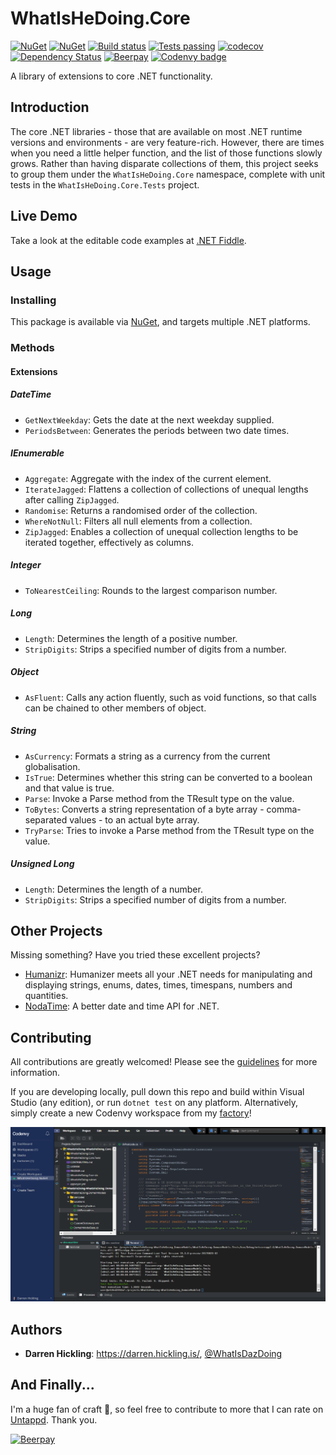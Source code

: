# WhatIsHeDoing.Core

[![NuGet](https://img.shields.io/nuget/v/WhatIsHeDoing.Core.svg)](https://www.nuget.org/packages/WhatIsHeDoing.Core/)
[![NuGet](https://img.shields.io/nuget/dt/WhatIsHeDoing.Core.svg)](https://www.nuget.org/packages/WhatIsHeDoing.Core/)
[![Build status](https://ci.appveyor.com/api/projects/status/xshdrvqh387kqioe?svg=true)](https://ci.appveyor.com/project/DarrenHickling/whatishedoing-core-e1tc9)
[![Tests passing](https://img.shields.io/appveyor/tests/DarrenHickling/whatishedoing-core-e1tc9.svg)](https://ci.appveyor.com/project/DarrenHickling/whatishedoing-core-e1tc9)
[![codecov](https://codecov.io/gh/WhatIsHeDoing/WhatIsHeDoing.Core/branch/master/graph/badge.svg)](https://codecov.io/gh/WhatIsHeDoing/WhatIsHeDoing.Core)
[![Dependency Status](https://dependencyci.com/github/WhatIsHeDoing/WhatIsHeDoing.Core/badge)](https://dependencyci.com/github/WhatIsHeDoing/WhatIsHeDoing.Core)
[![Beerpay](https://beerpay.io/WhatIsHeDoing/WhatIsHeDoing.Core/badge.svg?style=flat)](https://beerpay.io/WhatIsHeDoing/WhatIsHeDoing.Core)
[![Codenvy badge](https://codenvy.io/factory/resources/codenvy-contribute.svg)](https://codenvy.io/f?name=nuget&user=whatishedoing 'Start development on Codenvy')

A library of extensions to core .NET functionality.

## Introduction

The core .NET libraries - those that are available on most .NET runtime versions and environments -
are very feature-rich. However, there are times when you need a little helper function, and the list
of those functions slowly grows. Rather than having disparate collections of them, this project seeks
to group them under the `WhatIsHeDoing.Core` namespace, complete with unit tests in the `WhatIsHeDoing.Core.Tests`
project.

## Live Demo

Take a look at the editable code examples at [.NET Fiddle][dotnetfiddle].

## Usage

### Installing

This package is available via [NuGet][nuget], and targets multiple .NET platforms.

### Methods

#### Extensions

##### DateTime

* `GetNextWeekday`: Gets the date at the next weekday supplied.
* `PeriodsBetween`: Generates the periods between two date times.

##### IEnumerable

* `Aggregate`: Aggregate with the index of the current element.
* `IterateJagged`: Flattens a collection of collections of unequal lengths after calling `ZipJagged`.
* `Randomise`: Returns a randomised order of the collection.
* `WhereNotNull`: Filters all null elements from a collection.
* `ZipJagged`: Enables a collection of unequal collection lengths to be iterated together, effectively as columns.

##### Integer

* `ToNearestCeiling`: Rounds to the largest comparison number.

##### Long

* `Length`: Determines the length of a positive number.
* `StripDigits`: Strips a specified number of digits from a number.

##### Object

* `AsFluent`: Calls any action fluently, such as void functions, so that calls can be chained to other
members of object.

##### String

* `AsCurrency`: Formats a string as a currency from the current globalisation.
* `IsTrue`: Determines whether this string can be converted to a boolean and that value is true.
* `Parse`: Invoke a Parse method from the TResult type on the value.
* `ToBytes`: Converts a string representation of a byte array - comma-separated values - to an actual byte array.
* `TryParse`: Tries to invoke a Parse method from the TResult type on the value.

##### Unsigned Long

* `Length`: Determines the length of a number.
* `StripDigits`: Strips a specified number of digits from a number.

## Other Projects

Missing something? Have you tried these excellent projects?

* [Humanizr][humanizr]: Humanizer meets all your .NET needs for manipulating and displaying strings, enums, dates,
times, timespans, numbers and quantities.
* [NodaTime][nodatime]: A better date and time API for .NET.

## Contributing

All contributions are greatly welcomed! Please see the [guidelines][contributing] for more information.

If you are developing locally, pull down this repo and build within Visual Studio (any edition), or
run `dotnet test` on any platform. Alternatively, simply create a new Codenvy workspace from my [factory][codenvy]!

![Codenvy workspace](Codenvy-WhatIsHeDoing-NuGet.png)

## Authors

* **Darren Hickling**: https://darren.hickling.is/, [@WhatIsDazDoing][whatisdazdoing]

## And Finally...

I'm a huge fan of craft :beers:, so feel free to contribute to more that I can rate on [Untappd][untappd].
Thank you.

[![Beerpay](https://beerpay.io/WhatIsHeDoing/WhatIsHeDoing.Core/badge.svg?style=beer-square)](https://beerpay.io/WhatIsHeDoing/WhatIsHeDoing.Core)

[codenvy]: https://codenvy.io/f?name=nuget&user=whatishedoing
[contributing]: CONTRIBUTING.md
[dotnetfiddle]: https://dotnetfiddle.net/xXbTcX "C# Online Compiler | .NET Fiddle"
[humanizr]: http://humanizr.net/
[nodatime]: https://nodatime.org/
[nuget]: https://www.nuget.org/packages/WhatIsHeDoing.Core/
[untappd]: https://untappd.com/user/WhatIsHeDoing
[whatisdazdoing]: https://twitter.com/WhatIsDazDoing "Darren Hickling (@WhatIsDazDoing) | Twitter"
